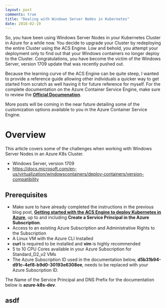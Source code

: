 ```yaml
---
layout: post
comments: true
title: "Dealing with Windows Server Nodes in Kubernetes"
date: 2018-02-19
---
```


So, you have been using Windows Server Nodes in your Kubernetes Cluster in Azure for a while now. You decide to upgrade your Cluster by redeploying the entire Cluster using the ACS Engine. Low and behold, you attempt your deployment only to find out that your Windows containers no longer deploy to the Cluster. Congratulations, you have become the victim of the Windows Server, version 1709 update that was recently pushed out.


Because the learning curve of the ACS Engine can be quite steep, I wanted to provide a reference guide allowing other individuals a quicker way to get started from scratch as well having it for future reference for myself. For the complete documentation on the Azure Container Service Engine, make sure to review the **[Official Documenation](https://github.com/Azure/acs-engine/tree/master/docs)**.

More posts will be coming in the near future detailing some of the customization options available to you in the Azure Container Service Engine.

# Overview

This article covers some of the challenges when working with Windows Server Nodes in an Azure K8s Cluster.

* Windows Server, version 1709
* https://docs.microsoft.com/en-us/virtualization/windowscontainers/deploy-containers/version-compatibility

## Prerequisites

* Make sure to have already completed the instructions in the previous blog post, **[Getting started with the ACS Engine to deploy Kubernetes in Azure](getting-started-with-using-the-acs-engine-to-deploy-k8s-in-azure/)**, up to and including **Create a Service Principal in the Azure Subscription**.
* Access to an existing Azure Subscription and Administrative Rights to the Subscription
* A Linux VM with the Azure CLI Installed
* **curl** is required to be installed and **vim** is highly recommended
* 5 to 10 CPU Cores available in your Azure Subscription for Standard_D2_v2 VMs
* The Azure Subscription ID used in the documentation below, **d5b31b94-d91c-4ef8-b9d0-30193e6308ee**, needs to be replaced with your Azure Subscription ID.

The Name of the Service Principal and DNS Prefix for the documentation below is **azure-k8s-dev**.

## asdf
